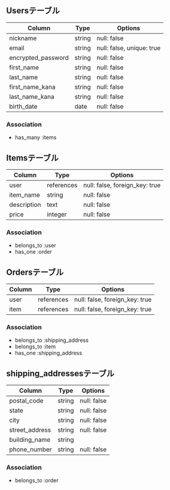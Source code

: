 ## Usersテーブル
| Column             | Type   | Options     |
|--------------------|--------|-------------|
| nickname           | string | null: false |
| email              | string | null: false, unique: true |
| encrypted_password | string | null: false |
| first_name         | string | null: false |
| last_name          | string | null: false |
| first_name_kana    | string | null: false |
| last_name_kana     | string | null: false |
| birth_date         | date   | null: false |
### Association
- has_many :items


## Itemsテーブル
| Column          | Type       | Options     |
|-----------------|------------|-------------|
| user            | references | null: false, foreign_key: true |
| item_name       | string     | null: false |
| description     | text       | null: false |
| price           | integer    | null: false |
### Association
- belongs_to :user
- has_one :order


## Ordersテーブル
| Column         | Type       | Options                        |
|----------------|------------|--------------------------------|
| user           | references | null: false, foreign_key: true |
| item           | references | null: false, foreign_key: true |
### Association
- belongs_to :shipping_address
- belongs_to :item
- has_one :shipping_address


## shipping_addressesテーブル
| Column         | Type       | Options     |
|----------------|------------|-------------|
| postal_code    | string     | null: false |
| state          | string     | null: false |
| city           | string     | null: false |
| street_address | string     | null: false |
| building_name  | string     |             |
| phone_number   | string     | null: false |
### Association
- belongs_to :order